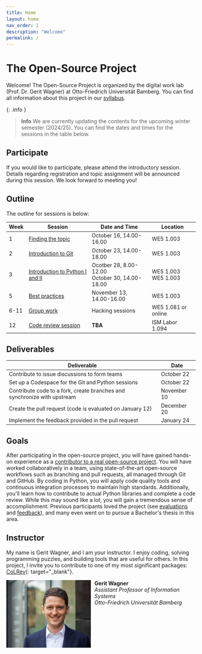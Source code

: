 ```yaml
---
title: Home
layout: home
nav_order: 1
description: "Welcome"
permalink: /
---
```


# The Open-Source Project

Welcome!
The Open-Source Project is organized by the digital work lab (Prof. Dr. Gerit Wagner) at Otto-Friedrich Universität Bamberg.
You can find all information about this project in our [syllabus](docs/syllabus.html).

{: .info }
> **Info**
> We are currently updating the contents for the upcoming winter semester (2024/25). You can find the dates and times for the sessions in the table below.

## Participate

If you would like to participate, please attend the introductory session.
Details regarding registration and topic assignment will be announced during this session.
We look forward to meeting you!

## Outline

The outline for sessions is below:

| Week | Session                                           | Date and Time                                               | Location                          |
| ---- | ------------------------------------------------- | ----------------------------------------------------------- | --------------------------------- |
| 1    | [Finding the topic](docs/week_1_topic.html)       | October 16, 14.00-16.00                                     | WE5 1.003                         |
| 2    | [Introduction to Git](docs/week_2_git.html)       | October 23, 14.00-18.00                                     | WE5 1.003                         |
| 3    | [Introduction to Python I and II]()               | Ocotber 28, 8.00-12.00  <br> October 30, 14.00-18.00        | WE5 1.003  <br> WE5 1.003         |
| 5    | [Best practices]()                                | November 13, 14.00-16.00                                    | WE5 1.003                         |
| 6-11 | [Group work]()                                    | Hacking sessions                                            | WE5 1.081 or online               |
| 12   | [Code review session]()                           | **TBA**                                                     | ISM Labor 1.094                   |

## Deliverables

| Deliverable                                                                           | Date            |
| ------------------------------------------------------------------------------------- | --------------- |
| Contribute to issue discussions to form teams                                         | October 22      |
| Set up a Codespace for the Git and Python sessions                                    | October 22      |
| Contribute code to a fork, create branches and synchronize with upstream              | November 10     |
| Create the pull request (code is evaluated on January 12)                             | December 20     |
| Implement the feedback provided in the pull request                                   | January 24      |

## Goals

After participating in the open-source project, you will have gained hands-on experience as a [contributor to a real open-source project](docs/hall_of_fame.html).
You will have worked collaboratively in a team, using state-of-the-art open-source workflows such as branching and pull requests, all managed through Git and GitHub.
By coding in Python, you will apply code quality tools and continuous integration processes to maintain high standards.
Additionally, you'll learn how to contribute to actual Python libraries and complete a code review.
While this may sound like a lot, you will gain a tremendous sense of accomplishment.
Previous participants loved the project (see [evaluations](docs/evaluations.html) and [feedback](docs/feedback.html)), and many even went on to pursue a Bachelor's thesis in this area.

## Instructor

My name is Gerit Wagner, and I am your instructor. I enjoy coding, solving programming puzzles, and building tools that are useful for others. In this project, I invite you to contribute to one of my most significant packages: [CoLRev](https://github.com/CoLRev-Environment/colrev){: target="_blank"}. 

<img src="assets/gerit_wagner.jpg" alt="Gerit Wagner (Foto: Tim Kipphan)" style="height: 180px; float: left; padding-right: 10px;">

**Gerit Wagner**  
*Assistant Professor of Information Systems*  
*Otto-Friedrich Universität Bamberg*

<br style="clear:both">
